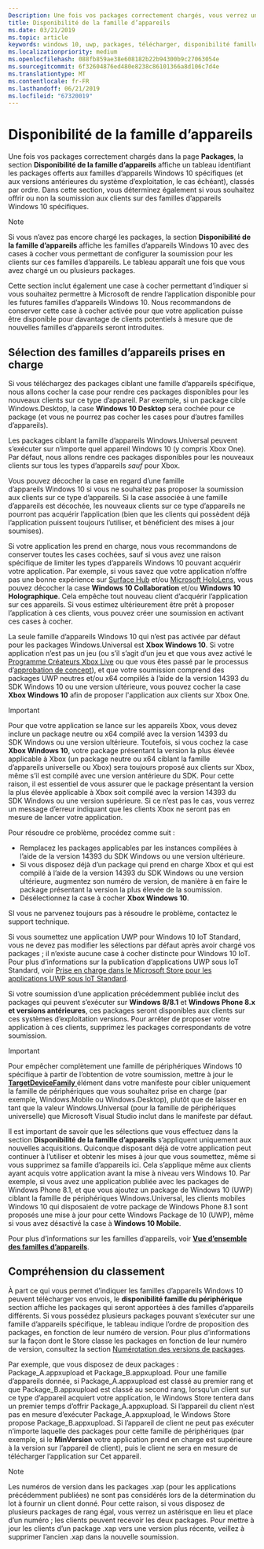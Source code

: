 ```yaml
---
Description: Une fois vos packages correctement chargés, vous verrez un tableau indiquant les packages offerts aux familles d’appareils Windows 10 spécifiques (et aux versions antérieures du système d’exploitation, le cas échéant), classés par ordre.
title: Disponibilité de la famille d’appareils
ms.date: 03/21/2019
ms.topic: article
keywords: windows 10, uwp, packages, télécharger, disponibilité famille d’appareils
ms.localizationpriority: medium
ms.openlocfilehash: 088fb859ae38e608182b22b94300b9c27063054e
ms.sourcegitcommit: 6f32604876ed480e8238c86101366a8d106c7d4e
ms.translationtype: MT
ms.contentlocale: fr-FR
ms.lasthandoff: 06/21/2019
ms.locfileid: "67320019"
---
```

# <a name="device-family-availability"></a>Disponibilité de la famille d’appareils

Une fois vos packages correctement chargés dans la page **Packages**, la section **Disponibilité de la famille d’appareils** affiche un tableau identifiant les packages offerts aux familles d’appareils Windows 10 spécifiques (et aux versions antérieures du système d’exploitation, le cas échéant), classés par ordre. Dans cette section, vous déterminez également si vous souhaitez offrir ou non la soumission aux clients sur des familles d’appareils Windows 10 spécifiques.

> [!NOTE]
> Si vous n’avez pas encore chargé les packages, la section **Disponibilité de la famille d’appareils** affiche les familles d’appareils Windows 10 avec des cases à cocher vous permettant de configurer la soumission pour les clients sur ces familles d’appareils. Le tableau apparaît une fois que vous avez chargé un ou plusieurs packages.

Cette section inclut également une case à cocher permettant d’indiquer si vous souhaitez permettre à Microsoft de rendre l’application disponible pour les futures familles d’appareils Windows 10. Nous recommandons de conserver cette case à cocher activée pour que votre application puisse être disponible pour davantage de clients potentiels à mesure que de nouvelles familles d’appareils seront introduites.


## <a name="choosing-which-device-families-to-support"></a>Sélection des familles d’appareils prises en charge

Si vous téléchargez des packages ciblant une famille d’appareils spécifique, nous allons cocher la case pour rendre ces packages disponibles pour les nouveaux clients sur ce type d’appareil. Par exemple, si un package cible Windows.Desktop, la case **Windows 10 Desktop** sera cochée pour ce package (et vous ne pourrez pas cocher les cases pour d’autres familles d’appareils).

Les packages ciblant la famille d’appareils Windows.Universal peuvent s’exécuter sur n’importe quel appareil Windows 10 (y compris Xbox One). Par défaut, nous allons rendre ces packages disponibles pour les nouveaux clients sur tous les types d’appareils *sauf* pour Xbox.

Vous pouvez décocher la case en regard d’une famille d’appareils Windows 10 si vous ne souhaitez pas proposer la soumission aux clients sur ce type d’appareils. Si la case associée à une famille d’appareils est décochée, les nouveaux clients sur ce type d’appareils ne pourront pas acquérir l’application (bien que les clients qui possèdent déjà l’application puissent toujours l’utiliser, et bénéficient des mises à jour soumises).

Si votre application les prend en charge, nous vous recommandons de conserver toutes les cases cochées, sauf si vous avez une raison spécifique de limiter les types d’appareils Windows 10 pouvant acquérir votre application. Par exemple, si vous savez que votre application n’offre pas une bonne expérience sur [Surface Hub](https://developer.microsoft.com/windows/surfacehub) et/ou [Microsoft HoloLens](https://developer.microsoft.com/mixed-reality), vous pouvez décocher la case **Windows 10 Collaboration** et/ou **Windows 10 Holographique**. Cela empêche tout nouveau client d’acquérir l’application sur ces appareils. Si vous estimez ultérieurement être prêt à proposer l’application à ces clients, vous pouvez créer une soumission en activant ces cases à cocher.

<span id="xbox" />

La seule famille d’appareils Windows 10 qui n’est pas activée par défaut pour les packages Windows.Universal est **Xbox Windows 10**. Si votre application n’est pas un jeu (ou s’il s’agit d’un jeu et que vous avez activé le [Programme Créateurs Xbox Live](https://docs.microsoft.com/gaming/xbox-live/get-started-with-creators/get-started-with-xbox-live-creators) ou que vous êtes passé par le processus d’[approbation de concept](../gaming/concept-approval.md)), et que votre soumission comprend des packages UWP neutres et/ou x64 compilés à l’aide de la version 14393 du SDK Windows 10 ou une version ultérieure, vous pouvez cocher la case **Xbox Windows 10** afin de proposer l'application aux clients sur Xbox One.

> [!IMPORTANT]
> Pour que votre application se lance sur les appareils Xbox, vous devez inclure un package neutre ou x64 compilé avec la version 14393 du SDK Windows ou une version ultérieure. Toutefois, si vous cochez la case **Xbox Windows 10**, votre package présentant la version la plus élevée applicable à Xbox (un package neutre ou x64 ciblant la famille d’appareils universelle ou Xbox) sera toujours proposé aux clients sur Xbox, même s’il est compilé avec une version antérieure du SDK. Pour cette raison, il est essentiel de vous assurer que le package présentant la version la plus élevée applicable à Xbox soit compilé avec la version 14393 du SDK Windows ou une version supérieure. Si ce n’est pas le cas, vous verrez un message d’erreur indiquant que les clients Xbox ne seront pas en mesure de lancer votre application. 
> 
> Pour résoudre ce problème, procédez comme suit :
> - Remplacez les packages applicables par les instances compilées à l’aide de la version 14393 du SDK Windows ou une version ultérieure.
> - Si vous disposez déjà d’un package qui prend en charge Xbox et qui est compilé à l’aide de la version 14393 du SDK Windows ou une version ultérieure, augmentez son numéro de version, de manière à en faire le package présentant la version la plus élevée de la soumission.
> - Désélectionnez la case à cocher **Xbox Windows 10**.
>   
> SI vous ne parvenez toujours pas à résoudre le problème, contactez le support technique.

Si vous soumettez une application UWP pour Windows 10 IoT Standard, vous ne devez pas modifier les sélections par défaut après avoir chargé vos packages ; il n’existe aucune case à cocher distincte pour Windows 10 IoT. Pour plus d’informations sur la publication d’applications UWP sous loT Standard, voir [Prise en charge dans le Microsoft Store pour les applications UWP sous IoT Standard](https://docs.microsoft.com/windows/iot-core/commercialize-your-device/installingandservicing).

Si votre soumission d’une application précédemment publiée inclut des packages qui peuvent s’exécuter sur **Windows 8/8.1** et **Windows Phone 8.x et versions antérieures**, ces packages seront disponibles aux clients sur ces systèmes d’exploitation versions. Pour arrêter de proposer votre application à ces clients, supprimez les packages correspondants de votre soumission.

> [!IMPORTANT]
> Pour empêcher complètement une famille de périphériques Windows 10 spécifique à partir de l’obtention de votre soumission, mettre à jour le [ **TargetDeviceFamily** ](https://docs.microsoft.com/uwp/schemas/appxpackage/uapmanifestschema/element-targetdevicefamily) élément dans votre manifeste pour cibler uniquement la famille de périphériques que vous souhaitez prise en charge (par exemple, Windows.Mobile ou Windows.Desktop), plutôt que de laisser en tant que la valeur Windows.Universal (pour la famille de périphériques universelle) que Microsoft Visual Studio inclut dans le manifeste par défaut.

Il est important de savoir que les sélections que vous effectuez dans la section **Disponibilité de la famille d’appareils** s’appliquent uniquement aux nouvelles acquisitions. Quiconque disposant déjà de votre application peut continuer à l’utiliser et obtenir les mises à jour que vous soumettez, même si vous supprimez sa famille d’appareils ici. Cela s’applique même aux clients ayant acquis votre application avant la mise à niveau vers Windows 10. Par exemple, si vous avez une application publiée avec les packages de Windows Phone 8.1, et que vous ajoutez un package de Windows 10 (UWP) ciblant la famille de périphériques Windows.Universal, les clients mobiles Windows 10 qui disposaient de votre package de Windows Phone 8.1 sont proposés une mise à jour pour cette Windows Package de 10 (UWP), même si vous avez désactivé la case à **Windows 10 Mobile**.

Pour plus d’informations sur les familles d’appareils, voir [**Vue d’ensemble des familles d’appareils**](https://docs.microsoft.com/uwp/extension-sdks/device-families-overview).


## <a name="understanding-ranking"></a>Compréhension du classement

À part ce qui vous permet d’indiquer les familles d’appareils Windows 10 peuvent télécharger vos envois, le **disponibilité famille du périphérique** section affiche les packages qui seront apportées à des familles d’appareils différents. Si vous possédez plusieurs packages pouvant s’exécuter sur une famille d’appareils spécifique, le tableau indique l’ordre de proposition des packages, en fonction de leur numéro de version. Pour plus d’informations sur la façon dont le Store classe les packages en fonction de leur numéro de version, consultez la section [Numérotation des versions de packages](package-version-numbering.md). 

Par exemple, que vous disposez de deux packages : Package_A.appxupload et Package_B.appxupload. Pour une famille d’appareils donnée, si Package_A.appxupload est classé au premier rang et que Package_B.appxupload est classé au second rang, lorsqu’un client sur ce type d’appareil acquiert votre application, le Windows Store tentera dans un premier temps d’offrir Package_A.appxupload. Si l’appareil du client n’est pas en mesure d’exécuter Package_A.appxupload, le Windows Store propose Package_B.appxupload. Si l’appareil de client ne peut pas exécuter n’importe laquelle des packages pour cette famille de périphériques (par exemple, si le **MinVersion** votre application prend en charge est supérieure à la version sur l’appareil de client), puis le client ne sera en mesure de télécharger l’application sur Cet appareil.

> [!NOTE]
> Les numéros de version dans les packages .xap (pour les applications précédemment publiées) ne sont pas considérés lors de la détermination du lot à fournir un client donné. Pour cette raison, si vous disposez de plusieurs packages de rang égal, vous verrez un astérisque en lieu et place d’un numéro ; les clients peuvent recevoir les deux packages. Pour mettre à jour les clients d’un package .xap vers une version plus récente, veillez à supprimer l’ancien .xap dans la nouvelle soumission.

